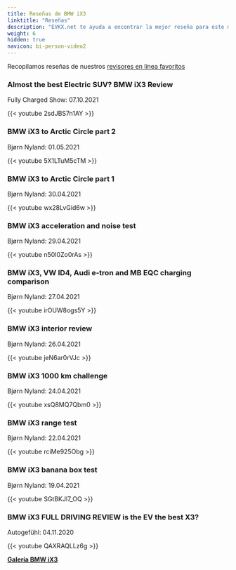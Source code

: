 ```yaml
---
title: Reseñas de BMW iX3
linktitle: "Reseñas"
description: "EVKX.net te ayuda a encontrar la mejor reseña para este modelo."
weight: 6
hidden: true
navicon: bi-person-video2
---
```

Recopilamos reseñas de nuestros [revisores en línea favoritos](../../../../../guides/evreviewers/)

<div class="container text-center shadow p-2 pe-4 mb-5 bg-body-tertiary rounded border">
<h3>Almost the best Electric SUV? BMW iX3 Review</h3>
<p>Fully Charged Show: 07.10.2021</p>

{{< youtube 2sdJBS7n1AY >}}

</div>
<div class="container text-center shadow p-2 pe-4 mb-5 bg-body-tertiary rounded border">
<h3>BMW iX3 to Arctic Circle part 2</h3>
<p>Bjørn Nyland: 01.05.2021</p>

{{< youtube 5X1LTuM5cTM >}}

</div>
<div class="container text-center shadow p-2 pe-4 mb-5 bg-body-tertiary rounded border">
<h3>BMW iX3 to Arctic Circle part 1</h3>
<p>Bjørn Nyland: 30.04.2021</p>

{{< youtube wx28LvGid6w >}}

</div>
<div class="container text-center shadow p-2 pe-4 mb-5 bg-body-tertiary rounded border">
<h3>BMW iX3 acceleration and noise test</h3>
<p>Bjørn Nyland: 29.04.2021</p>

{{< youtube n50I0Zo0rAs >}}

</div>
<div class="container text-center shadow p-2 pe-4 mb-5 bg-body-tertiary rounded border">
<h3>BMW iX3, VW ID4, Audi e-tron and MB EQC charging comparison</h3>
<p>Bjørn Nyland: 27.04.2021</p>

{{< youtube irOUW8ogs5Y >}}

</div>
<div class="container text-center shadow p-2 pe-4 mb-5 bg-body-tertiary rounded border">
<h3>BMW iX3 interior review</h3>
<p>Bjørn Nyland: 26.04.2021</p>

{{< youtube jeN6ar0rVJc >}}

</div>
<div class="container text-center shadow p-2 pe-4 mb-5 bg-body-tertiary rounded border">
<h3>BMW iX3 1000 km challenge</h3>
<p>Bjørn Nyland: 24.04.2021</p>

{{< youtube xsQ8MQ7Qbm0 >}}

</div>
<div class="container text-center shadow p-2 pe-4 mb-5 bg-body-tertiary rounded border">
<h3>BMW iX3 range test</h3>
<p>Bjørn Nyland: 22.04.2021</p>

{{< youtube rciMe925Obg >}}

</div>
<div class="container text-center shadow p-2 pe-4 mb-5 bg-body-tertiary rounded border">
<h3>BMW iX3 banana box test</h3>
<p>Bjørn Nyland: 19.04.2021</p>

{{< youtube SGtBKJl7_OQ >}}

</div>
<div class="container text-center shadow p-2 pe-4 mb-5 bg-body-tertiary rounded border">
<h3>BMW iX3 FULL DRIVING REVIEW is the EV the best X3?</h3>
<p>Autogefühl: 04.11.2020</p>

{{< youtube QAXRAQLLz6g >}}

</div>
<div class="mt-3 mb-3">
<a href="../gallery/" class="text-decoration-none text-black">
<strong><i class="bi-arrow-left"></i>Galería  </strong>
</a>
<a href="../" class="text-decoration-none text-black float-end">
<strong>BMW iX3 <i class="bi-arrow-right"></i></strong>
</a>
</div>
